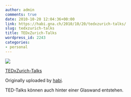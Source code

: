 ```yaml
---
author: admin
comments: true
date: 2010-10-20 12:04:36+00:00
link: https://habi.gna.ch/2010/10/20/tedxzurich-talks/
slug: tedxzurich-talks
title: TEDxZurich-Talks
wordpress_id: 2243
categories:
- personal
---
```



 [![](http://farm2.static.flickr.com/1131/5098847211_a76b811b72_m.jpg)](http://www.flickr.com/photos/habi/5098847211/)
   

 
  [TEDxZurich-Talks](http://www.flickr.com/photos/habi/5098847211/)
    

  Originally uploaded by [habi](http://www.flickr.com/people/habi/).
 



TED-Talks können auch hinter einer Glaswand entstehen.
  

